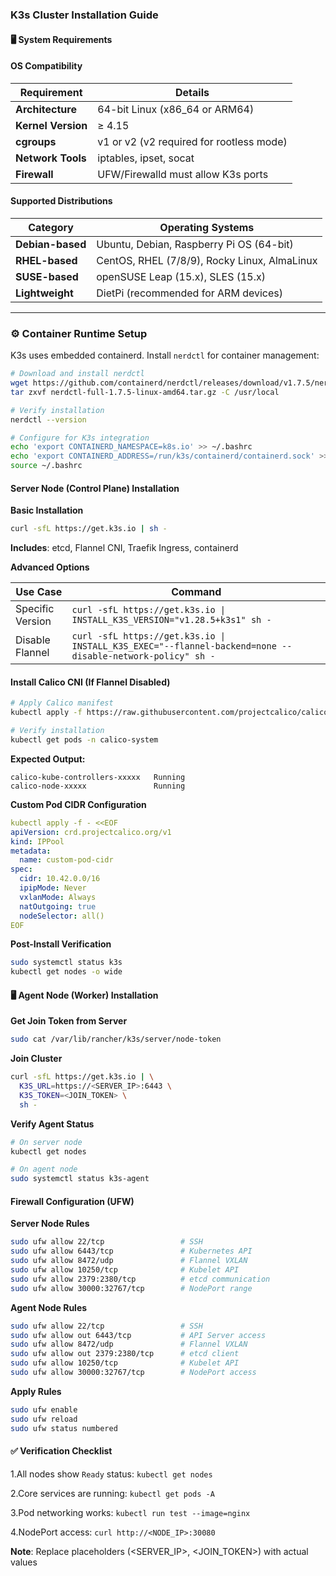 ### K3s Cluster Installation Guide

#### 🖥️ System Requirements
#### OS Compatibility
| Requirement              | Details                                      |
|--------------------------|----------------------------------------------|
| **Architecture**         | 64-bit Linux (x86_64 or ARM64)               |
| **Kernel Version**       | ≥ 4.15                                       |
| **cgroups**              | v1 or v2 (v2 required for rootless mode)     |
| **Network Tools**        | iptables, ipset, socat                       |
| **Firewall**             | UFW/Firewalld must allow K3s ports           |

#### Supported Distributions
| Category       | Operating Systems                            |
|----------------|----------------------------------------------|
| **Debian-based** | Ubuntu, Debian, Raspberry Pi OS (64-bit)     |
| **RHEL-based**   | CentOS, RHEL (7/8/9), Rocky Linux, AlmaLinux |
| **SUSE-based**  | openSUSE Leap (15.x), SLES (15.x)            |
| **Lightweight** | DietPi (recommended for ARM devices)         |

---

### ⚙️ Container Runtime Setup
K3s uses embedded containerd. Install `nerdctl` for container management:
```bash
# Download and install nerdctl
wget https://github.com/containerd/nerdctl/releases/download/v1.7.5/nerdctl-full-1.7.5-linux-amd64.tar.gz
tar zxvf nerdctl-full-1.7.5-linux-amd64.tar.gz -C /usr/local

# Verify installation
nerdctl --version

# Configure for K3s integration
echo 'export CONTAINERD_NAMESPACE=k8s.io' >> ~/.bashrc
echo 'export CONTAINERD_ADDRESS=/run/k3s/containerd/containerd.sock' >> ~/.bashrc
source ~/.bashrc
```
#### Server Node (Control Plane) Installation

**Basic Installation**
```bash
curl -sfL https://get.k3s.io | sh -
```
**Includes**: etcd, Flannel CNI, Traefik Ingress, containerd

**Advanced Options**

| Use Case          | Command                                                                 |
|-------------------|-------------------------------------------------------------------------|
| Specific Version  | `curl -sfL https://get.k3s.io \| INSTALL_K3S_VERSION="v1.28.5+k3s1" sh -` |
| Disable Flannel   | `curl -sfL https://get.k3s.io \| INSTALL_K3S_EXEC="--flannel-backend=none --disable-network-policy" sh -` |

#### Install Calico CNI (If Flannel Disabled)
```bash
# Apply Calico manifest
kubectl apply -f https://raw.githubusercontent.com/projectcalico/calico/v3.27.0/manifests/calico.yaml

# Verify installation
kubectl get pods -n calico-system
```
**Expected Output:**
```text
calico-kube-controllers-xxxxx   Running
calico-node-xxxxx               Running
```
**Custom Pod CIDR Configuration**

```yml
kubectl apply -f - <<EOF
apiVersion: crd.projectcalico.org/v1
kind: IPPool
metadata:
  name: custom-pod-cidr
spec:
  cidr: 10.42.0.0/16
  ipipMode: Never
  vxlanMode: Always
  natOutgoing: true
  nodeSelector: all()
EOF
```
**Post-Install Verification**
```bash
sudo systemctl status k3s
kubectl get nodes -o wide
```
#### 🖥️ Agent Node (Worker) Installation

**Get Join Token from Server**
```bash
sudo cat /var/lib/rancher/k3s/server/node-token
```
**Join Cluster**
```bash
curl -sfL https://get.k3s.io | \
  K3S_URL=https://<SERVER_IP>:6443 \
  K3S_TOKEN=<JOIN_TOKEN> \
  sh -
```
**Verify Agent Status**
```bash
# On server node
kubectl get nodes

# On agent node
sudo systemctl status k3s-agent
```
#### Firewall Configuration (UFW)

**Server Node Rules**
```bash
sudo ufw allow 22/tcp                 # SSH
sudo ufw allow 6443/tcp               # Kubernetes API
sudo ufw allow 8472/udp               # Flannel VXLAN
sudo ufw allow 10250/tcp              # Kubelet API
sudo ufw allow 2379:2380/tcp          # etcd communication
sudo ufw allow 30000:32767/tcp        # NodePort range
```
**Agent Node Rules**
```bash
sudo ufw allow 22/tcp                 # SSH
sudo ufw allow out 6443/tcp           # API Server access
sudo ufw allow 8472/udp               # Flannel VXLAN
sudo ufw allow out 2379:2380/tcp      # etcd client
sudo ufw allow 10250/tcp              # Kubelet API
sudo ufw allow 30000:32767/tcp        # NodePort access
```
**Apply Rules**
```bash
sudo ufw enable
sudo ufw reload
sudo ufw status numbered
```
#### ✅ Verification Checklist
1.All nodes show `Ready` status: `kubectl get nodes`

2.Core services are running: `kubectl get pods -A`

3.Pod networking works: `kubectl run test --image=nginx`

4.NodePort access: `curl http://<NODE_IP>:30080`

**Note**: Replace placeholders (<SERVER_IP>, <JOIN_TOKEN>) with actual values
